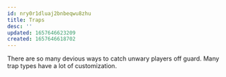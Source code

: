 ```yaml
---
id: nry0r1dluaj2bnbeqwu8zhu
title: Traps
desc: ''
updated: 1657646623209
created: 1657646618702
---
```

There are so many devious ways to catch unwary players off guard.  Many trap types have a lot of customization.
